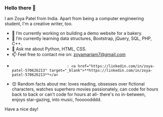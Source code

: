 ### Hello there 👋

I am Zoya Patel from India. Apart from being a computer engineering student, I'm a creative writer, too.

- 🔨 I’m currently working on building a demo website for a bakery.
- 📖 I’m currently learning data structures, Bootstrap, jQuery, SQL, PHP, C++.
- 💬 Ask me about Python, HTML, CSS.
- 📫 Feel free to contact me on: zoyamariam7@gmail.com
-                              : <a href="https://linkedin.com/in/zoya-patel-570626213" target="_blank">**https://linkedin.com/in/zoya-patel-570626213**</a>
- 😊 Random facts about me: loves reading, obsesses over fictional characters, watches superhero movies passionately, can code for hours back to back or can't code for hours at all- there's no in-between, enjoys star-gazing, into music, fooooodddd.


Have a nice day!

<!--
-  Fun fact: ...
-  - 👯 I’m looking to collaborate on ...
- 🤔 I’m looking for help with ...
-->
